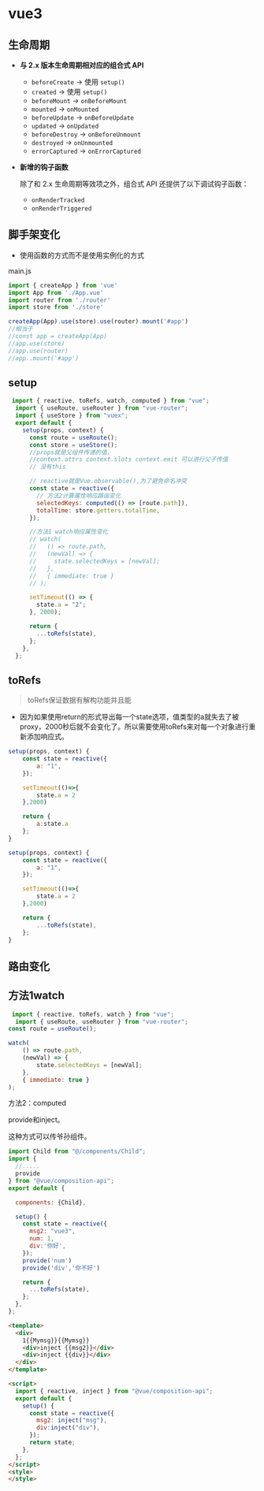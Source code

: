 # vue3

## 生命周期

- **与 2.x 版本生命周期相对应的组合式 API**

  - `beforeCreate` -> 使用 `setup()`
  - `created` -> 使用 `setup()`
  - `beforeMount` -> `onBeforeMount`
  - `mounted` -> `onMounted`
  - `beforeUpdate` -> `onBeforeUpdate`
  - `updated` -> `onUpdated`
  - `beforeDestroy` -> `onBeforeUnmount`
  - `destroyed` -> `onUnmounted`
  - `errorCaptured` -> `onErrorCaptured`

- **新增的钩子函数**

  除了和 2.x 生命周期等效项之外，组合式 API 还提供了以下调试钩子函数：

  - `onRenderTracked`
  - `onRenderTriggered`

## 脚手架变化

- 使用函数的方式而不是使用实例化的方式

main.js

```js
import { createApp } from 'vue'
import App from './App.vue'
import router from './router'
import store from './store'

createApp(App).use(store).use(router).mount('#app')
//相当于
//const app = createApp(App)
//app.use(store)
//app.use(router)
//app..mount('#app')
```

## setup

```js
 import { reactive, toRefs, watch, computed } from "vue";
  import { useRoute, useRouter } from "vue-router";
  import { useStore } from "vuex";
  export default {
    setup(props, context) {
      const route = useRoute();
      const store = useStore();
      //props就是父组件传递的值，
      //context.attrs context.slots context.emit 可以进行父子传值
      // 没有this

      // reactive就是Vue.observable(),为了避免命名冲突
      const state = reactive({
        // 方法2计算属性响应路由变化
        selectedKeys: computed(() => [route.path]),
        totalTime: store.getters.totalTime,
      });

      //方法1 watch响应属性变化
      // watch(
      //   () => route.path,
      //   (newVal) => {
      //     state.selectedKeys = [newVal];
      //   },
      //   { immediate: true }
      // );

      setTimeout(() => {
        state.a = "2";
      }, 2000);

      return {
        ...toRefs(state),
      };
    },
  };
```

## toRefs

>toRefs保证数据有解构功能并且能

- 因为如果使用return的形式导出每一个state选项，值类型的a就失去了被proxy，2000秒后就不会变化了。所以需要使用toRefs来对每一个对象进行重新添加响应式。

```js
setup(props, context) {
    const state = reactive({
        a: "1",
    });

    setTimeout(()=>{
        state.a = 2 
    },2000)

    return {
        a:state.a
    };
}
```

```js
setup(props, context) {
    const state = reactive({
        a: "1",
    });

    setTimeout(()=>{
        state.a = 2 
    },2000)

    return {
        ...toRefs(state),
    };
}
```

## 路由变化

## 方法1watch

```js
 import { reactive, toRefs, watch } from "vue";
  import { useRoute, useRouter } from "vue-router";
const route = useRoute();

watch(
    () => route.path,
    (newVal) => {
        state.selectedKeys = [newVal];
    },
    { immediate: true }
);

```

方法2：computed



provide和inject。

这种方式可以传爷孙组件。

```js
import Child from "@/components/Child";
import {
  //.....
  provide
} from "@vue/composition-api";
export default {

  components: {Child},

  setup() {
    const state = reactive({
      msg2: "vue3",
      num: 1,
      div:'你好',
    });
    provide('num')
    provide('div','你不好')

    return {
      ...toRefs(state),
    };
  },
};
```

```html
<template>
  <div>
    1{{Mymsg}}{{Mymsg}}
    <div>inject {{msg2}}</div>
    <div>inject {{div}}</div>
  </div>
</template>

<script>
  import { reactive, inject } from "@vue/composition-api";
  export default {
    setup() {
      const state = reactive({
        msg2: inject("msg"),
        div:inject("div"),
      });
      return state;
    },
  };
</script>
<style>
</style>
```

## 

